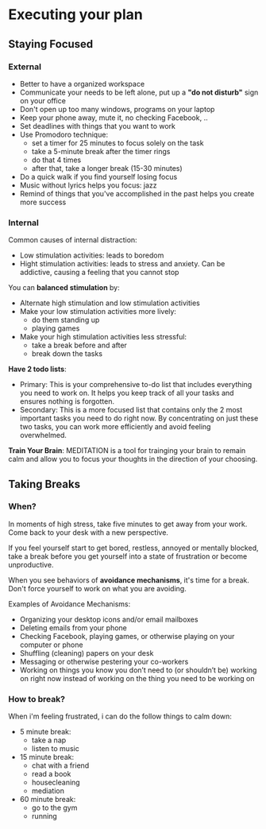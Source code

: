# Executing your plan

## Staying Focused

### External

- Better to have a organized workspace
- Communicate your needs to be left alone, put up a **"do not disturb"** sign on your office
- Don't open up too many windows, programs on your laptop
- Keep your phone away, mute it, no checking Facebook, ..
- Set deadlines with things that you want to work
- Use Promodoro technique:
  - set a timer for 25 minutes to focus solely on the task
  - take a 5-minute break after the timer rings
  - do that 4 times
  - after that, take a longer break (15-30 minutes)
- Do a quick walk if you find yourself losing focus
- Music without lyrics helps you focus: jazz
- Remind of things that you've accomplished in the past helps you create more success


### Internal

Common causes of internal distraction:
- Low stimulation activities: leads to boredom
- Hight stimulation activities: leads to stress and anxiety. Can be addictive, causing a feeling that you cannot stop

You can **balanced stimulation** by:
- Alternate high stimulation and low stimulation activities
- Make your low stimulation activities more lively:
  - do them standing up
  - playing games
- Make your high stimulation activities less stressful:
  - take a break before and after
  - break down the tasks

**Have 2 todo lists**:
- Primary: This is your comprehensive to-do list that includes everything you need to work on. It helps you keep track of all your tasks and ensures nothing is forgotten.
- Secondary: This is a more focused list that contains only the 2 most important tasks you need to do right now. By concentrating on just these two tasks, you can work more efficiently and avoid feeling overwhelmed.

**Train Your Brain**: MEDITATION is a tool for trainging your brain to remain calm and allow you to focus your thoughts in the direction of your choosing.


## Taking Breaks

### When?

In moments of high stress, take five minutes to get away from your work. Come back to your desk with a new perspective.

If you feel yourself start to get bored, restless, annoyed or mentally blocked, take a break before you get yourself into a state of frustration or become unproductive.

When you see behaviors of **avoidance mechanisms**, it's time for a break. Don't force yourself to work on what you are avoiding.
 
Examples of Avoidance Mechanisms:
  - Organizing your desktop icons and/or email mailboxes
  - Deleting emails from your phone
  - Checking Facebook, playing games, or otherwise playing on your computer or phone
  - Shuffling (cleaning) papers on your desk
  - Messaging or otherwise pestering your co-workers
  - Working on things you know you don’t need to (or shouldn’t be) working on right now instead of working on the thing you need to be working on


### How to break?

When i'm feeling frustrated, i can do the follow things to calm down:
- 5 minute break:
  - take a nap
  - listen to music
- 15 minute break:
  - chat with a friend
  - read a book
  - housecleaning
  - mediation
- 60 minute break:
  - go to the gym
  - running
